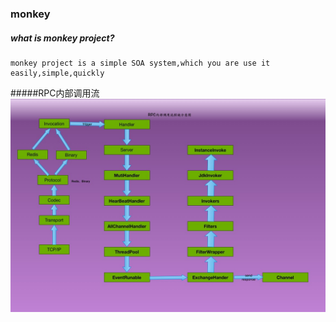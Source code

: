 ### monkey 
##### what is monkey project?

	monkey project is a simple SOA system,which you are use it easily,simple,quickly
#####RPC内部调用流
![RPC调用联调](https://github.com/hougechuanqi/monkey/blob/master/monkey/document/RPC%E8%B0%83%E7%94%A8%E8%81%8A%E6%9D%A1.jpg)